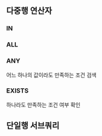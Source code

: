 


## 다중행 연산자

### IN

### ALL



### ANY

어느 하나의 값이라도 만족하는 조건 검색

### EXISTS
하나라도 만족하는 조건 여부 확인






## 단일행 서브쿼리 



